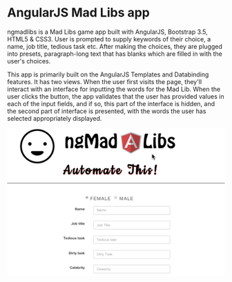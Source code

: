 # AngularJS Mad Libs app


ngmadlibs is a Mad Libs game app built with AngularJS, Bootstrap 3.5, HTML5 & CSS3. User is prompted to supply keywords of their choice, a name, job title, tedious task etc. After making the choices, they are plugged into presets, paragraph-long text that has blanks which are filled in with the user's choices.

This app is primarily built on the AngularJS Templates and Databinding features. It has two views. When the user first visits the page, they'll interact with an interface for inputting the words for the Mad Lib.
When the user clicks the button, the app validates that the user has provided values in each of the input fields, and if so, this part of the interface is hidden, and the second part of interface is presented, with the words the user has selected appropriately displayed.



![Screenshot:](https://raw.githubusercontent.com/avireni/angularjs-ngmadlibs/gh-pages/assets/ngmadlibs.gif)
